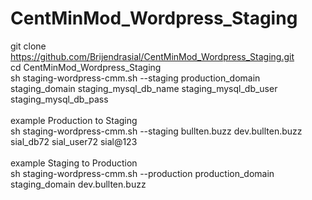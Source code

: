 # CentMinMod_Wordpress_Staging<br />
git clone https://github.com/Brijendrasial/CentMinMod_Wordpress_Staging.git<br />
cd  CentMinMod_Wordpress_Staging<br />
sh staging-wordpress-cmm.sh --staging production_domain staging_domain staging_mysql_db_name staging_mysql_db_user staging_mysql_db_pass<br /><br />
example Production to Staging <br />
sh staging-wordpress-cmm.sh --staging bullten.buzz dev.bullten.buzz sial_db72 sial_user72 sial@123<br /><br />
example Staging to Production <br />
sh staging-wordpress-cmm.sh --production production_domain staging_domain dev.bullten.buzz
